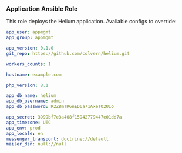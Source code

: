 ### Application Ansible Role

This role deploys the Helium application. Available configs to override:

```yaml
app_user: appmgmt
app_group: appmgmt

app_version: 0.1.0
git_repo: https://github.com/colvern/helium.git

workers_counts: 1

hostname: example.com

php_version: 8.1

app_db_name: helium
app_db_username: admin
app_db_password: R2ZBmTR6nED6a71AxeTO2UIo

app_secret: 3999bf7e3a408f15942779447e01dd7a
app_timezone: UTC
app_env: prod
app_locale: en
messenger_transport: doctrine://default
mailer_dsn: null://null
```
